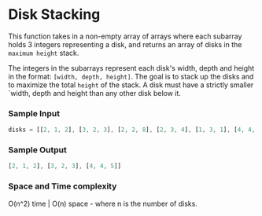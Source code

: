 # Disk Stacking

This function takes in a non-empty array of arrays where each subarray holds 3 integers representing a disk, and returns an array of disks in the `maximum height` stack.

The integers in the subarrays represent each disk's width, depth and height in the format: `[width, depth, height]`. The goal is to stack up the disks and to maximize the total `height` of the stack. A disk must have a strictly smaller `width, depth and height than any other disk below it.


### Sample Input
```javascript
disks = [[2, 1, 2], [3, 2, 3], [2, 2, 8], [2, 3, 4], [1, 3, 1], [4, 4, 5]]

```
### Sample Output
```javascript
[2, 1, 2], [3, 2, 3], [4, 4, 5]] 
```
### Space and Time complexity
O(n^2) time | O(n) space - where n is the number of disks.
